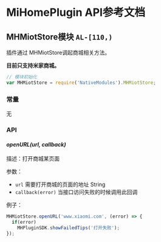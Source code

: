 # MiHomePlugin API参考文档
## MHMiotStore模块 `AL-[110,)`

插件通过 MHMiotStore调起商城相关方法。

**目前只支持米家商城。**

```js
// 模块初始化
var MHMiotStore = require('NativeModules').MHMiotStore;
```

### 常量
无

### API

#### *openURL(url, callback)*

描述：打开商城某页面

参数：

* `url` 需要打开商城的页面的地址 String
* `callback(error)` 当接口访问失败的时候调用此回调

例子：

```javascript
MHMiotStore.openURL('www.xiaomi.com', (error) => {
  if(error)
    MHPluginSDK.showFailedTips('打开失败');
});
```

